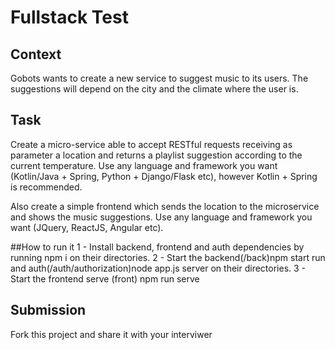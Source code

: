 # Fullstack Test

## Context

Gobots wants to create a new service to suggest music to its users. The suggestions will depend on the city and the climate where the user is.

## Task

Create a micro-service able to accept RESTful requests receiving as parameter a location and returns a playlist suggestion according to the current temperature. Use any language and framework you want (Kotlin/Java + Spring, Python + Django/Flask etc), however Kotlin + Spring is recommended.

Also create a simple frontend which sends the location to the microservice and shows the music suggestions. Use any language and framework you want (JQuery, ReactJS, Angular etc).

##How to run it
1 - Install backend, frontend and auth dependencies by running npm i on their directories.
2 - Start the backend(/back)npm start run and auth(/auth/authorization)node app.js server on their directories.
3 - Start the frontend serve (front) npm run serve

## Submission
Fork this project and share it with your interviwer
